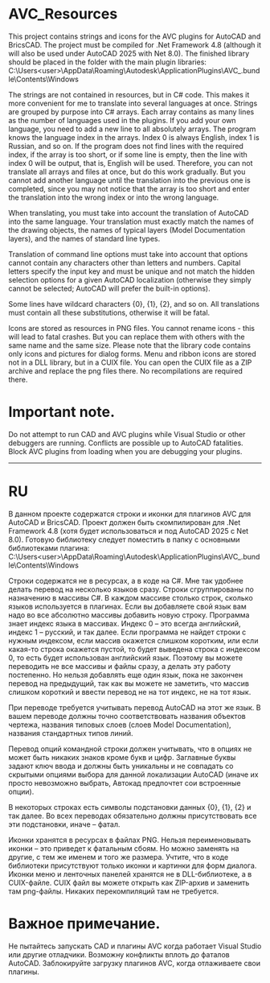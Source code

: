 # AVC_Resources
This project contains strings and icons for the AVC plugins for AutoCAD and BricsCAD. The project must be compiled for .Net Framework 4.8 (although it will also be used under AutoCAD 2025 with Net 8.0). The finished library should be placed in the folder with the main plugin libraries: C:\Users\<user>\AppData\Roaming\Autodesk\ApplicationPlugins\AVC_<plugin>.bundle\Contents\Windows

The strings are not contained in resources, but in C# code. This makes it more convenient for me to translate into several languages at once. Strings are grouped by purpose into C# arrays. Each array contains as many lines as the number of languages used in the plugins. If you add your own language, you need to add a new line to all absolutely arrays. The program knows the language index in the arrays. Index 0 is always English, index 1 is Russian, and so on. If the program does not find lines with the required index, if the array is too short, or if some line is empty, then the line with index 0 will be output, that is, English will be used. Therefore, you can not translate all arrays and files at once, but do this work gradually. But you cannot add another language until the translation into the previous one is completed, since you may not notice that the array is too short and enter the translation into the wrong index or into the wrong language.

When translating, you must take into account the translation of AutoCAD into the same language. Your translation must exactly match the names of the drawing objects, the names of typical layers (Model Documentation layers), and the names of standard line types.

Translation of command line options must take into account that options cannot contain any characters other than letters and numbers. Capital letters specify the input key and must be unique and not match the hidden selection options for a given AutoCAD localization (otherwise they simply cannot be selected; AutoCAD will prefer the built-in options).

Some lines have wildcard characters {0}, {1}, {2}, and so on. All translations must contain all these substitutions, otherwise it will be fatal.

Icons are stored as resources in PNG files. You cannot rename icons - this will lead to fatal crashes. But you can replace them with others with the same name and the same size. Please note that the library code contains only icons and pictures for dialog forms. Menu and ribbon icons are stored not in a DLL library, but in a CUIX file. You can open the CUIX file as a ZIP archive and replace the png files there. No recompilations are required there.

# Important note. 
Do not attempt to run CAD and AVC plugins while Visual Studio or other debuggers are running. Conflicts are possible up to AutoCAD fatalities. Block AVC plugins from loading when you are debugging your plugins.

----------------------------------------------------------------------------
# RU
В данном проекте содержатся строки и иконки для плагинов AVC для AutoCAD и BricsCAD. Проект должен быть скомпилирован для .Net Framework 4.8 (хотя будет использоваться и под AutoCAD 2025 с Net 8.0). Готовую библиотеку следует поместить в папку с основными библиотеками плагина: C:\Users\<user>\AppData\Roaming\Autodesk\ApplicationPlugins\AVC_<plugin>.bundle\Contents\Windows

Строки содержатся не в ресурсах, а в коде на C#. Мне так удобнее делать перевод на несколько языков сразу. Строки сгруппированы по назначению в массивы C#. В каждом массиве столько строк, сколько языков используется в плагинах. Если вы добавляете свой язык вам надо во все абсолютно массивы добавить новую строку. Программа знает индекс языка в массивах. Индекс 0 – это всегда английский, индекс 1 – русский, и так далее. Если программа не найдет строки с нужным индексом, если массив окажется слишком коротким, или если какая-то строка окажется пустой, то будет выведена строка с индексом 0, то есть будет использован английский язык. Поэтому вы можете переводить не все массивы и файлы сразу, а делать эту работу постепенно. Но нельзя добавлять еще один язык, пока не закончен перевод на предыдущий, так как вы можете не заметить, что массив слишком короткий и ввести перевод не на тот индекс, не на тот язык.

При переводе требуется учитывать перевод AutoCAD на этот же язык. В вашем переводе должны точно соответствовать названия объектов чертежа, названия типовых слоев (слоев Model Documentation), названия стандартных типов линий.

Перевод опций командной строки должен учитывать, что в опциях не может быть никаких знаков кроме букв и цифр. Заглавные буквы задают ключ ввода и должны быть уникальны и не совпадать со скрытыми опциями выбора для данной локализации AutoCAD (иначе их просто невозможно выбрать, Автокад предпочтет сои встроенные опции).

В некоторых строках есть символы подстановки данных {0}, {1}, {2} и так далее. Во всех переводах обязательно должны присутствовать все эти подстановки, иначе – фатал. 

Иконки хранятся в ресурсах в файлах PNG. Нельзя переименовывать иконки – это приведет к фатальным сбоям. Но можно заменять на другие, с тем же именем и того же размера. Учтите, что в коде библиотеки присутствуют только иконки и картинки для форм диалога. Иконки меню и ленточных панелей хранятся не в DLL-библиотеке, а в CUIX-файле. CUIX файл вы можете открыть как ZIP-архив и заменить там png-файлы. Никаких перекомпиляций там не требуется.

# Важное примечание. 
Не пытайтесь запускать CAD и плагины AVC когда работает Visual Studio или другие отладчики. Возможну конфликты вплоть до фаталов AutoCAD. Заблокируйте загрузку плагинов AVC, когда отлаживаете свои плагины.
